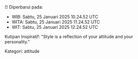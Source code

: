 ⏰ Diperbarui pada:
- WIB: Sabtu, 25 Januari 2025 10.24.52 UTC
- WITA: Sabtu, 25 Januari 2025 11.24.52 UTC
- WIT: Sabtu, 25 Januari 2025 12.24.52 UTC

Kutipan Inspiratif:
"Style is a reflection of your attitude and your personality."


Kategori: attitude

